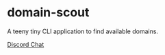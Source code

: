 # domain-scout
A teeny tiny CLI application to find available domains.

[Discord Chat](https://chat.tehbrian.xyz)
